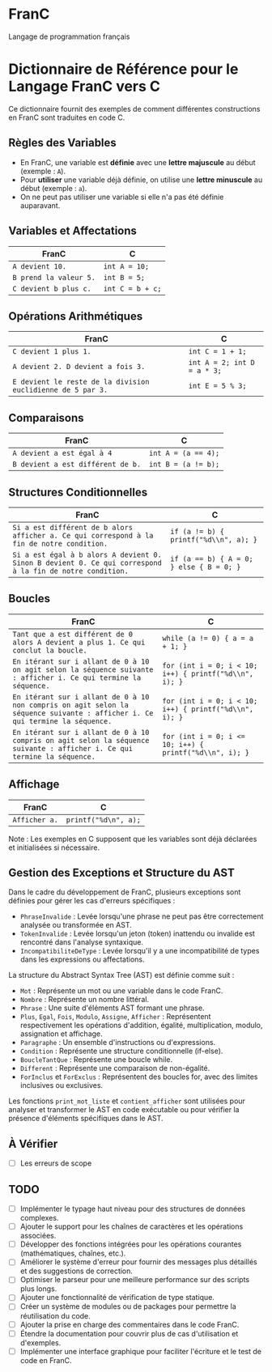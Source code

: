 # FranC

Langage de programmation français

# Dictionnaire de Référence pour le Langage FranC vers C

Ce dictionnaire fournit des exemples de comment différentes constructions en FranC sont traduites en code C.

## Règles des Variables

- En FranC, une variable est **définie** avec une **lettre majuscule** au début (exemple : `A`).
- Pour **utiliser** une variable déjà définie, on utilise une **lettre minuscule** au début (exemple : `a`).
- On ne peut pas utiliser une variable si elle n'a pas été définie auparavant.

## Variables et Affectations

| FranC                  | C                |
| ---------------------- | ---------------- |
| `A devient 10.`        | `int A = 10;`    |
| `B prend la valeur 5.` | `int B = 5;`     |
| `C devient b plus c.`  | `int C = b + c;` |

## Opérations Arithmétiques

| FranC                                                       | C                           |
| ----------------------------------------------------------- | --------------------------- |
| `C devient 1 plus 1.`                                       | `int C = 1 + 1;`            |
| `A devient 2. D devient a fois 3.`                          | `int A = 2; int D = a * 3;` |
| `E devient le reste de la division euclidienne de 5 par 3.` | `int E = 5 % 3;`            |

## Comparaisons

| FranC                             | C                   |
| --------------------------------- | ------------------- |
| `A devient a est égal à 4`        | `int A = (a == 4);` |
| `B devient a est différent de b.` | `int B = (a != b);` |

## Structures Conditionnelles

| FranC                                                                                                    | C                                        |
| -------------------------------------------------------------------------------------------------------- | ---------------------------------------- |
| `Si a est différent de b alors afficher a. Ce qui correspond à la fin de notre condition.`               | `if (a != b) { printf("%d\\n", a); }`    |
| `Si a est égal à b alors A devient 0. Sinon B devient 0. Ce qui correspond à la fin de notre condition.` | `if (a == b) { A = 0; } else { B = 0; }` |

## Boucles

| FranC                                                                                                                        | C                                                       |
| ---------------------------------------------------------------------------------------------------------------------------- | ------------------------------------------------------- |
| `Tant que a est différent de 0 alors A devient a plus 1. Ce qui conclut la boucle.`                                          | `while (a != 0) { a = a + 1; }`                         |
| `En itérant sur i allant de 0 à 10 on agit selon la séquence suivante : afficher i. Ce qui termine la séquence.`             | `for (int i = 0; i < 10; i++) { printf("%d\\n", i); }`  |
| `En itérant sur i allant de 0 à 10 non compris on agit selon la séquence suivante : afficher i. Ce qui termine la séquence.` | `for (int i = 0; i < 10; i++) { printf("%d\\n", i); }`  |
| `En itérant sur i allant de 0 à 10 compris on agit selon la séquence suivante : afficher i. Ce qui termine la séquence.`     | `for (int i = 0; i <= 10; i++) { printf("%d\\n", i); }` |

## Affichage

| FranC         | C                    |
| ------------- | -------------------- |
| `Afficher a.` | `printf("%d\n", a);` |

Note : Les exemples en C supposent que les variables sont déjà déclarées et initialisées si nécessaire.

## Gestion des Exceptions et Structure du AST

Dans le cadre du développement de FranC, plusieurs exceptions sont définies pour gérer les cas d'erreurs spécifiques :

- `PhraseInvalide` : Levée lorsqu'une phrase ne peut pas être correctement analysée ou transformée en AST.
- `TokenInvalide` : Levée lorsqu'un jeton (token) inattendu ou invalide est rencontré dans l'analyse syntaxique.
- `IncompatibiliteDeType` : Levée lorsqu'il y a une incompatibilité de types dans les expressions ou affectations.

La structure du Abstract Syntax Tree (AST) est définie comme suit :

- `Mot` : Représente un mot ou une variable dans le code FranC.
- `Nombre` : Représente un nombre littéral.
- `Phrase` : Une suite d'éléments AST formant une phrase.
- `Plus`, `Egal`, `Fois`, `Modulo`, `Assigne`, `Afficher` : Représentent respectivement les opérations d'addition, égalité, multiplication, modulo, assignation et affichage.
- `Paragraphe` : Un ensemble d'instructions ou d'expressions.
- `Condition` : Représente une structure conditionnelle (if-else).
- `BoucleTantQue` : Représente une boucle while.
- `Different` : Représente une comparaison de non-égalité.
- `ForInclus` et `ForExclus` : Représentent des boucles for, avec des limites inclusives ou exclusives.

Les fonctions `print_mot_liste` et `contient_afficher` sont utilisées pour analyser et transformer le AST en code exécutable ou pour vérifier la présence d'éléments spécifiques dans le AST.

## À Vérifier

- [ ] Les erreurs de scope

## TODO

- [ ] Implémenter le typage haut niveau pour des structures de données complexes.
- [ ] Ajouter le support pour les chaînes de caractères et les opérations associées.
- [ ] Développer des fonctions intégrées pour les opérations courantes (mathématiques, chaînes, etc.).
- [ ] Améliorer le système d'erreur pour fournir des messages plus détaillés et des suggestions de correction.
- [ ] Optimiser le parseur pour une meilleure performance sur des scripts plus longs.
- [ ] Ajouter une fonctionnalité de vérification de type statique.
- [ ] Créer un système de modules ou de packages pour permettre la réutilisation du code.
- [ ] Ajouter la prise en charge des commentaires dans le code FranC.
- [ ] Étendre la documentation pour couvrir plus de cas d'utilisation et d'exemples.
- [ ] Implémenter une interface graphique pour faciliter l'écriture et le test de code en FranC.
